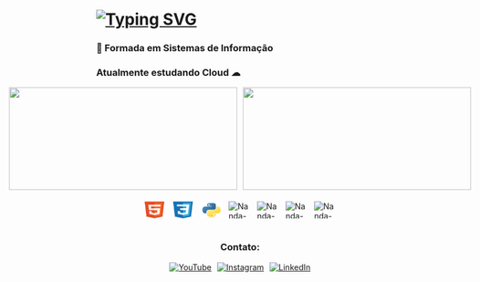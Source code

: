 # [![Typing SVG](https://readme-typing-svg.demolab.com?font=Fira+Code&pause=1000&color=9A27F7&width=435&lines=Oii%2C+eu+sou+a+Nanda!++;Estudante+de+programa%C3%A7%C3%A3o!+%F0%9F%91%A9%F0%9F%8F%BB%E2%80%8D%F0%9F%92%BB)](https://git.io/typing-svg)

### 👋 Formada em Sistemas de Informação
### Atualmente estudando Cloud ☁
<div style="display: flex; flex-direction: column; align-items: center;">

  <div style="display: flex; gap: 10px;">
    <!-- Ajuste a largura para que fiquem mais próximos -->
    <a href="https://github.com/nandinhaaa">
      <img height="180em" width="400em" src="https://github-readme-stats.vercel.app/api?username=nandinhaaa&show_icons=true&theme=buefy&include_all_commits=true&count_private=true"/>
    </a>
    <a href="https://github.com/nandinhaaa">
      <img height="180em" width="400em" src="https://github-readme-stats.vercel.app/api/top-langs/?username=nandinhaaa&layout=compact&langs_count=7&theme=buefy"/>
    </a>
  </div>

  <br>

  <div style="display: flex; gap: 10px; flex-wrap: wrap;">
    <img align="center" alt="Nanda-HTML" height="30" width="40" src="https://raw.githubusercontent.com/devicons/devicon/master/icons/html5/html5-original.svg">
    <img align="center" alt="Nanda-CSS" height="30" width="40" src="https://raw.githubusercontent.com/devicons/devicon/master/icons/css3/css3-original.svg">
    <img align="center" alt="Nanda-Python" height="30" width="40" src="https://raw.githubusercontent.com/devicons/devicon/master/icons/python/python-original.svg">
    <img align="center" alt="Nanda-Java" height="30" width="40" src="https://cdn.jsdelivr.net/gh/devicons/devicon@latest/icons/java/java-original.svg">
    <img align="center" alt="Nanda-MySQL" height="30" width="40" src="https://cdn.jsdelivr.net/gh/devicons/devicon@latest/icons/mysql/mysql-original.svg">
    <img align="center" alt="Nanda-PHP" height="30" width="40" src="https://cdn.jsdelivr.net/gh/devicons/devicon@latest/icons/php/php-original.svg">
    <img align="center" alt="Nanda-C#" height="30" width="40" src="https://cdn.jsdelivr.net/gh/devicons/devicon@latest/icons/csharp/csharp-original.svg">
  </div>

  <br>

### Contato: 
  <div style="display: flex; gap: 10px; flex-wrap: wrap;">
    <a href="https://www.youtube.com/@mariafernanda9215/videos" target="_blank">
      <img src="https://img.shields.io/badge/YouTube-FF0000?style=for-the-badge&logo=youtube&logoColor=white" alt="YouTube">
    </a>
    <a href="https://www.instagram.com/nanda._aa" target="_blank">
      <img src="https://img.shields.io/badge/-Instagram-%23E4405F?style=for-the-badge&logo=instagram&logoColor=white" alt="Instagram">
    </a>
    <a href="https://www.linkedin.com/in/maria-fernanda-gon%C3%A7alves-94092b234" target="_blank">
      <img src="https://img.shields.io/badge/-LinkedIn-%230077B5?style=for-the-badge&logo=linkedin&logoColor=white" alt="LinkedIn">
    </a>
  </div>

